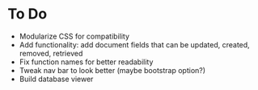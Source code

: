 # To Do
- Modularize CSS for compatibility
- Add functionality: add document fields that can be updated, created, removed, retrieved
- Fix function names for better readability
- Tweak nav bar to look better (maybe bootstrap option?)
- Build database viewer
